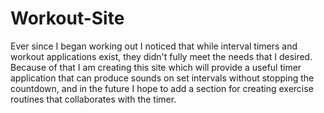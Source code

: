 # Workout-Site

Ever since I began working out I noticed that while interval timers and workout applications exist, they didn't fully meet the needs that I desired.  Because of that I am creating this site which will provide a useful timer application that can produce sounds on set intervals without stopping the countdown, and in the future I hope to add a section for creating exercise routines that collaborates with the timer.
